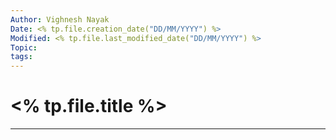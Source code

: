 ```yaml
---
Author: Vighnesh Nayak
Date: <% tp.file.creation_date("DD/MM/YYYY") %>
Modified: <% tp.file.last_modified_date("DD/MM/YYYY") %>
Topic: 
tags:
---
```

# <% tp.file.title %>
---

